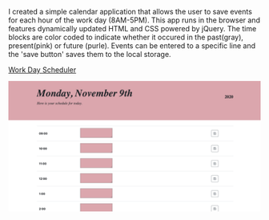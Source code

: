 I created a simple calendar application that allows the user to save events for each hour of the work day (8AM-5PM). This app runs in the browser and features dynamically updated HTML and CSS powered by jQuery. The time blocks are color coded to indicate whether it occured in the past(gray), present(pink) or future (purle). Events can be entered to a specific line and the 'save button' saves them to the local storage. 

<a href="https://stefanysanz.github.io/WorkDayScheduler">Work Day Scheduler</a>


<img src="workday.jpg" alt="schedule">
